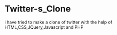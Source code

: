 # Twitter-s_Clone
i have tried to make  a clone of twitter with the help of HTML,CSS,JQuery,Javascript and PHP 
